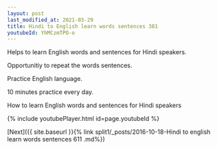 ```yaml
---
layout: post
last_modified_at: 2021-03-29
title: Hindi to English learn words sentences 381 
youtubeId: YhMCzmTPO-o
---
```

 
 
Helps to learn English words and sentences for Hindi speakers.

Opportunitiy to repeat the words sentences. 

Practice English language. 
 
10 minutes practice every day. 
 
How to learn English words and sentences for Hindi speakers 
 
{% include youtubePlayer.html id=page.youtubeId %}
 
 
[Next]({{ site.baseurl }}{% link  split1/_posts/2016-10-18-Hindi to english learn words sentences 611 .md%})
 
